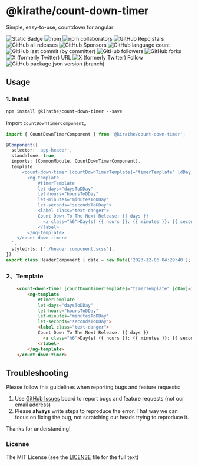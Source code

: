# @kirathe/count-down-timer

Simple, easy-to-use, countdown for angular

![Static Badge](https://img.shields.io/badge/build-passing-brightgreen)
![npm](https://img.shields.io/npm/v/%40kirathe%2Fcount-down-timer)
![npm collaborators](https://img.shields.io/npm/collaborators/%40kirathe%2Fcount-down-timer)
![GitHub Repo stars](https://img.shields.io/github/stars/JonnyKratz/count-down-timer)
![GitHub all releases](https://img.shields.io/github/downloads/Jonnykratz/count-down-timer/total)
![GitHub Sponsors](https://img.shields.io/github/sponsors/Jonnykratz)
![GitHub language count](https://img.shields.io/github/languages/count/Jonnykratz/count-down-timer)
![GitHub last commit (by committer)](https://img.shields.io/github/last-commit/Jonnykratz/count-down-timer)
![GitHub followers](https://img.shields.io/github/followers/Jonnykratz)
![GitHub forks](https://img.shields.io/github/forks/JonnyKratz/count-down-timer)
![X (formerly Twitter) URL](https://img.shields.io/twitter/url?url=https%3A%2F%2Ftwitter.com%2Fkirathendegwa)
![X (formerly Twitter) Follow](https://img.shields.io/twitter/follow/kirathendegwa)
![GitHub package.json version (branch)](https://img.shields.io/github/package-json/v/JonnyKratz/count-down-timer/main)

## Usage

### 1. Install

```
npm install @kirathe/count-down-timer --save
```

import `CountDownTimerComponent`。

```typescript
import { CountDownTimerComponent } from '@kirathe/count-down-timer';

@Component({
  selector: 'app-header',
  standalone: true,
  imports: [CommonModule, CountDownTimerComponent],
  template: `
      <count-down-timer [countDownTimerTemplate]="timerTemplate" [dDay]="date">
        <ng-template
            #timerTemplate
            let-days="daysToDDay"
            let-hours="hoursToDDay"
            let-minutes="minutesToDDay"
            let-seconds="secondsToDDay">
            <label class="text-danger">
			Count Down To The Next Release: {{ days }}
              <a class="h6">Day(s) {{ hours }}: {{ minutes }}: {{ seconds }}</a>
			</label>
        </ng-template>
    </count-down-timer>
  `,
  styleUrls: ['./header.component.scss'],
})
export class HeaderComponent { date = new Date('2023-12-06 04:29:40'); }
```

### 2、Template

```html
    <count-down-timer [countDownTimerTemplate]="timerTemplate" [dDay]="date">
        <ng-template
            #timerTemplate
            let-days="daysToDDay"
            let-hours="hoursToDDay"
            let-minutes="minutesToDDay"
            let-seconds="secondsToDDay">
            <label class="text-danger">
			Count Down To The Next Release: {{ days }}
              <a class="h6">Day(s) {{ hours }}: {{ minutes }}: {{ seconds }}</a>
			</label>
        </ng-template>
    </count-down-timer>
```


## Troubleshooting

Please follow this guidelines when reporting bugs and feature requests:

1. Use [GitHub Issues](https://github.com/Jonnykratz/count-down-timer/issues) board to report bugs and feature requests (not our email address)
2. Please **always** write steps to reproduce the error. That way we can focus on fixing the bug, not scratching our heads trying to reproduce it.

Thanks for understanding!

### License

The MIT License (see the [LICENSE](https://github.com/Jonnykratz/count-down-timer/blob/main/LICENSE) file for the full text)
